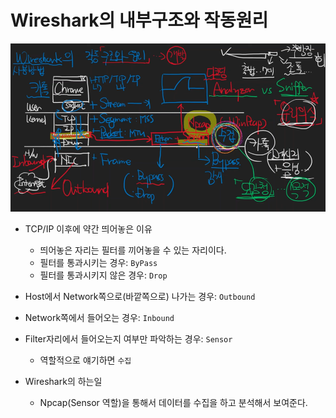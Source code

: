 # Wireshark의 내부구조와 작동원리

![Wireshark의_내부구조와_작동원리](./images/2306261450.png)


* TCP/IP 이후에 약간 띄어놓은 이유
  * 띄어놓은 자리는 필터를 끼어놓을 수 있는 자리이다.
  * 필터를 통과시키는 경우: `ByPass`
  * 필터를 통과시키지 않은 경우: `Drop`

* Host에서 Network쪽으로(바깥쪽으로) 나가는 경우: `Outbound`
* Network쪽에서 들어오는 경우: `Inbound`


* Filter자리에서 들어오는지 여부만 파악하는 경우: `Sensor`
  * 역할적으로 얘기하면 `수집`


* Wireshark의 하는일
  * Npcap(Sensor 역할)을 통해서 데이터를 수집을 하고 분석해서 보여준다.